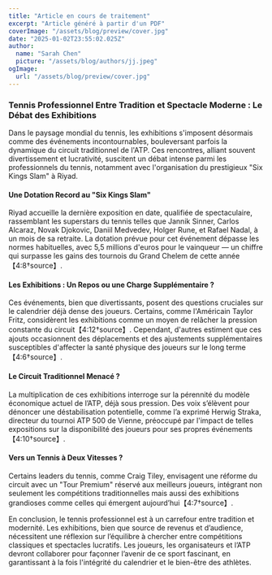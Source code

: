 ```yaml
---
title: "Article en cours de traitement"
excerpt: "Article généré à partir d'un PDF"
coverImage: "/assets/blog/preview/cover.jpg"
date: "2025-01-02T23:55:02.025Z"
author:
  name: "Sarah Chen"
  picture: "/assets/blog/authors/jj.jpeg"
ogImage:
  url: "/assets/blog/preview/cover.jpg"
---
```


### Tennis Professionnel Entre Tradition et Spectacle Moderne : Le Débat des Exhibitions

Dans le paysage mondial du tennis, les exhibitions s'imposent désormais comme des événements incontournables, bouleversant parfois la dynamique du circuit traditionnel de l'ATP. Ces rencontres, alliant souvent divertissement et lucrativité, suscitent un débat intense parmi les professionnels du tennis, notamment avec l'organisation du prestigieux "Six Kings Slam" à Riyad.

#### Une Dotation Record au "Six Kings Slam"

Riyad accueille la dernière exposition en date, qualifiée de spectaculaire, rassemblant les superstars du tennis telles que Jannik Sinner, Carlos Alcaraz, Novak Djokovic, Daniil Medvedev, Holger Rune, et Rafael Nadal, à un mois de sa retraite. La dotation prévue pour cet événement dépasse les normes habituelles, avec 5,5 millions d'euros pour le vainqueur — un chiffre qui surpasse les gains des tournois du Grand Chelem de cette année【4:8†source】.

#### Les Exhibitions : Un Repos ou une Charge Supplémentaire ?

Ces événements, bien que divertissants, posent des questions cruciales sur le calendrier déjà dense des joueurs. Certains, comme l'Américain Taylor Fritz, considèrent les exhibitions comme un moyen de relâcher la pression constante du circuit【4:12†source】. Cependant, d'autres estiment que ces ajouts occasionnent des déplacements et des ajustements supplémentaires susceptibles d'affecter la santé physique des joueurs sur le long terme【4:6†source】.

#### Le Circuit Traditionnel Menacé ?

La multiplication de ces exhibitions interroge sur la pérennité du modèle économique actuel de l’ATP, déjà sous pression. Des voix s’élèvent pour dénoncer une déstabilisation potentielle, comme l’a exprimé Herwig Straka, directeur du tournoi ATP 500 de Vienne, préoccupé par l'impact de telles expositions sur la disponibilité des joueurs pour ses propres événements【4:10†source】.

#### Vers un Tennis à Deux Vitesses ?

Certains leaders du tennis, comme Craig Tiley, envisagent une réforme du circuit avec un "Tour Premium" réservé aux meilleurs joueurs, intégrant non seulement les compétitions traditionnelles mais aussi des exhibitions grandioses comme celles qui émergent aujourd’hui【4:7†source】.

En conclusion, le tennis professionnel est à un carrefour entre tradition et modernité. Les exhibitions, bien que source de revenus et d’audience, nécessitent une réflexion sur l’équilibre à chercher entre compétitions classiques et spectacles lucratifs. Les joueurs, les organisateurs et l’ATP devront collaborer pour façonner l’avenir de ce sport fascinant, en garantissant à la fois l'intégrité du calendrier et le bien-être des athlètes.